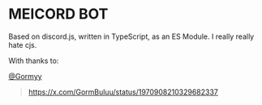 # MEICORD BOT

Based on discord.js, written in TypeScript, as an ES Module. I really really hate cjs.

With thanks to:

[@Gormyy](https://github.com/Gormyy)
> https://x.com/GormBuluu/status/1970908210329682337
